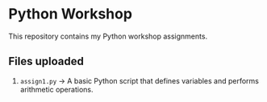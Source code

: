 # Python Workshop

This repository contains my Python workshop assignments.
## Files uploaded
1. `assign1.py` → A basic Python script that defines variables and performs arithmetic operations.

